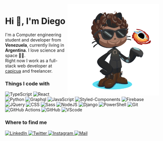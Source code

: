 <img height="300" align="right" src="./diegoasanch_github_octocat.png" alt="diegoasanch's octocat" />

# Hi 👋, I'm Diego

I'm a Computer engineering student and developer from __Venezuela__, currently living in __Argentina__.  I love science and space 🔭🌌.  
Right now I work as a full-stack web developer at [capicua](https://wearecapicua.com/) and freelancer.

### Things I code with  

<p>
  <img alt="TypeScript" src="https://img.shields.io/badge/-TypeScript-0D1117?logo=typescript&logoColor=3178C6" />
  <img alt="React" src="https://img.shields.io/badge/-ReactJS-0D1117?logo=react&logoColor=61DAFB" />
  <img alt="Python" src="https://img.shields.io/badge/-Python-0D1117?logo=python&logoColor=3776AB" />
  <img alt="Graphql" src="https://img.shields.io/badge/-Graphql-0D1117?logo=graphql&logoColor=e535ab" />
  <img alt="JavaScript" src="https://img.shields.io/badge/-JavaScript-E4E4E5?logo=javascript&logoColor=F7DF1E" />
  <img alt="Styled-Components" src="https://img.shields.io/badge/-Styled--Components-E4E4E5?logo=styled-components&logoColor=DB7093" />
  <img alt="Firebase" src="https://img.shields.io/badge/-Firebase-E4E4E5?logo=firebase&logoColor=FFCB2B" />
  <img alt="JQuery" src="https://img.shields.io/badge/-JQuery-E4E4E5?logo=jquery&logoColor=0769AD" />
  <img alt="CSS" src="https://img.shields.io/badge/-CSS-E4E4E5?logo=css3&logoColor=264DE4" />
  <img alt="Sass" src="https://img.shields.io/badge/-Sass-E4E4E5?logo=sass&logoColor=CF649A" />
  <img alt="NodeJS" src="https://img.shields.io/badge/-NodeJS-E4E4E5?logo=node.js&logoColor=339933" />
  <img alt="Django" src="https://img.shields.io/badge/-Django-E4E4E5?logo=django&logoColor=43B68A" />
  <img alt="PowerShell" src="https://img.shields.io/badge/-PowerShell-E4E4E5?logo=powershell&logoColor=0078D7" />
  <img alt="Git" src="https://img.shields.io/badge/-Git-E4E4E5?logo=git&logoColor=F05032" />
  <img alt="GitHub Actions" src="https://img.shields.io/badge/-GitHub Actions-E4E4E5?logo=github-actions&logoColor=2088FF" />
  <img alt="GitHub" src="https://img.shields.io/badge/-GitHub-E4E4E5?logo=github&logoColor=white" />
  <img alt="VScode" src="https://img.shields.io/badge/-VScode-E4E4E5?logo=visual-studio-code&logoColor=23A7F2" />
</p>

### Where to find me  

<p>
  <a href="https://www.linkedin.com/in/diegoasanch/" target="_blank">
    <img alt="LinkedIn" src="https://img.shields.io/badge/-LinkedIn-0A66C2?style=for-the-badge&logo=linkedin&logoColor=white" />
  </a>
  <a href="https://twitter.com/diegoasanch" target="_blank">
    <img alt="Twitter" src="https://img.shields.io/badge/-Twitter-1D9DEC?style=for-the-badge&logo=twitter&logoColor=white" />
  </a>
  <a href="https://www.instagram.com/diegoasanch/" target="_blank">
    <img alt="Instagram" src="https://img.shields.io/badge/-Instagram-E4405F?style=for-the-badge&logo=instagram&logoColor=white" />
  </a>
  <a href="mailto:diegoasanch@gmail.com" target="_blank">
    <img alt="Mail" src="https://img.shields.io/badge/-Email-D14836?style=for-the-badge&logo=gmail&logoColor=white" />
  </a>
</p?
